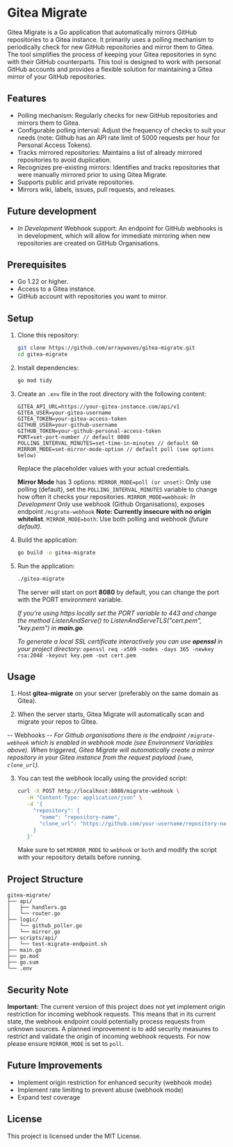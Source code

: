 # Gitea Migrate

Gitea Migrate is a Go application that automatically mirrors GitHub repositories to a Gitea instance. It primarily uses a polling mechanism to periodically check for new GitHub repositories and mirror them to Gitea. The tool simplifies the process of keeping your Gitea repositories in sync with their GitHub counterparts.
This tool is designed to work with personal GitHub accounts and provides a flexible solution for maintaining a Gitea mirror of your GitHub repositories.

## Features

- Polling mechanism: Regularly checks for new GitHub repositories and mirrors them to Gitea.
- Configurable polling interval: Adjust the frequency of checks to suit your needs (note: Github has an API rate limit of 5000 requests per hour for Personal Access Tokens).
- Tracks mirrored repositories: Maintains a list of already mirrored repositories to avoid duplication.
- Recognizes pre-existing mirrors: Identifies and tracks repositories that were manually mirrored prior to using Gitea Migrate.
- Supports public and private repositories.
- Mirrors wiki, labels, issues, pull requests, and releases.

## Future development
- *In Development* Webhook support: An endpoint for GitHub webhooks is in development, which will allow for immediate mirroring when new repositories are created on GitHub Organisations.

## Prerequisites

- Go 1.22 or higher.
- Access to a Gitea instance.
- GitHub account with repositories you want to mirror.

## Setup

1. Clone this repository:
   ```bash
   git clone https://github.com/arraywaves/gitea-migrate.git
   cd gitea-migrate
   ```

2. Install dependencies:
   ```bash
   go mod tidy
   ```

3. Create an `.env` file in the root directory with the following content:
   ```env
   GITEA_API_URL=https://your-gitea-instance.com/api/v1
   GITEA_USER=your-gitea-username
   GITEA_TOKEN=your-gitea-access-token
   GITHUB_USER=your-github-username
   GITHUB_TOKEN=your-github-personal-access-token
   PORT=set-port-number // default 8080
   POLLING_INTERVAL_MINUTES=set-time-in-minutes // default 60
   MIRROR_MODE=set-mirror-mode-option // default poll (see options below)
   ```

   Replace the placeholder values with your actual credentials.

   **Mirror Mode** has 3 options:
   `MIRROR_MODE=poll (or unset)`: Only use polling (default), set the `POLLING_INTERVAL_MINUTES` variable to change how often it checks your repositories.
   `MIRROR_MODE=webhook`: *In Development* Only use webhook (Github Organisations), exposes endpoint `/migrate-webhook` **Note: Currently insecure with no origin whitelist**.
   `MIRROR_MODE=both`: Use both polling and webhook *(future default)*.

4. Build the application:
   ```bash
   go build -o gitea-migrate
   ```

5. Run the application:
   ```bash
   ./gitea-migrate
   ```

   The server will start on port **8080** by default, you can change the port with the PORT environment variable.

   *If you're using https locally set the PORT variable to 443 and change the method ListenAndServe() to ListenAndServeTLS("cert.pem", "key.pem") in **main.go**.*

   *To generate a local SSL certificate interactively you can use **openssl** in your project directory:*
   `openssl req -x509 -nodes -days 365 -newkey rsa:2048 -keyout key.pem -out cert.pem`

## Usage

1. Host **gitea-migrate** on your server (preferably on the same domain as Gitea).

2. When the server starts, Gitea Migrate will automatically scan and migrate your repos to Gitea.

-- Webhooks --
*For Github organisations there is the endpoint `/migrate-webhook` which is enabled in webhook mode (see Environment Variables above). When triggered, Gitea Migrate will automatically create a mirror repository in your Gitea instance from the request payload (`name`, `clone_url`).*

3. You can test the webhook locally using the provided script:
   ```bash
   curl -X POST http://localhost:8080/migrate-webhook \
      -H "Content-Type: application/json" \
      -d '{
        "repository": {
          "name": "repository-name",
          "clone_url": "https://github.com/your-username/repository-name.git"
        }
      }'
   ```

   Make sure to set `MIRROR_MODE` to `webhook` or `both` and modify the script with your repository details before running.

## Project Structure

```
gitea-migrate/
├── api/
│   ├── handlers.go
│   └── router.go
├── logic/
│   └── github_poller.go
│   └── mirror.go
├── scripts/api/
│   └── test-migrate-endpoint.sh
├── main.go
├── go.mod
├── go.sum
└── .env
```

## Security Note

**Important:** The current version of this project does not yet implement origin restriction for incoming webhook requests. This means that in its current state, the webhook endpoint could potentially process requests from unknown sources. A planned improvement is to add security measures to restrict and validate the origin of incoming webhook requests. For now please ensure `MIRROR_MODE` is set to `poll`.

## Future Improvements

- Implement origin restriction for enhanced security (webhook mode)
- Implement rate limiting to prevent abuse (webhook mode)
- Expand test coverage

## License

This project is licensed under the MIT License.
